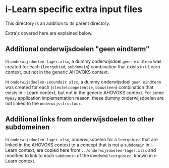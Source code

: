 # i-Learn specific extra input files

This directory is an addition to its parent directory.

Extra's covered here are explained below.

## Additional onderwijsdoelen "geen eindterm"

In `onderwijsdoelen-lager.xlsx`, a dummy onderwijsdoel `geen eindterm` was created for each (`leergebied`, `subdomein`) combination that exists in i-Learn context, but not in the generic AHOVOKS context.

In `onderwijsdoelen-secundair.xlsx`, a dummy onderwijsdoel `geen eindterm` was created for each (`sleutelcompetentie`, `bouwsteen`) combination that exists in i-Learn context, but not in the generic AHOVOKS context.
For some `MyWay` application implementation reason, these dummy onderwijsdoelen are not linked to the `onderwijsstructuur`.

## Additional links from onderwijsdoelen to other subdomeinen

In `onderwijsdoelen-lager.xlsx`, onderwijsdoelen for a `leergebied` that are linked in the AHOVOKS context to a concept that is not a `subdomein` in i-Learn context,
are copied here from `../onderwijsdoelen-lager.xlsx` and modified to link to each `subdomein` of the involved `leergebied`, known in i-Learn context. 

